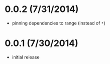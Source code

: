 
# 0.0.2 (7/31/2014)
 * pinning dependencies to range (instead of `*`)

# 0.0.1 (7/30/2014)
 * initial release
